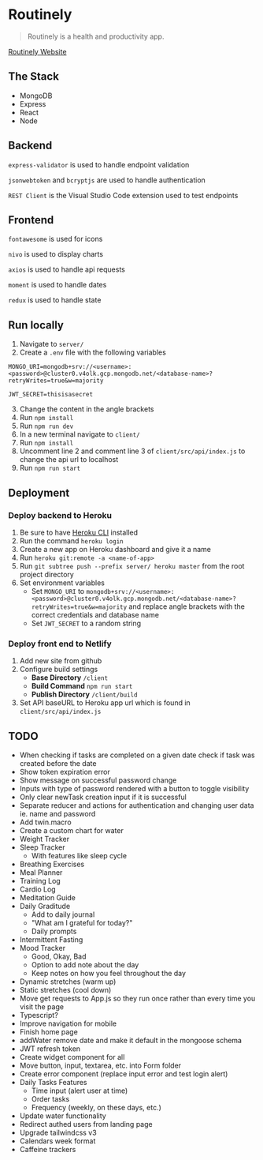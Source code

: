# Routinely

> Routinely is a health and productivity app.

[Routinely Website](https://getroutinely.netlify.app/)

## The Stack

- MongoDB
- Express
- React
- Node

## Backend

`express-validator` is used to handle endpoint validation

`jsonwebtoken` and `bcryptjs` are used to handle authentication

`REST Client` is the Visual Studio Code extension used to test endpoints

## Frontend

`fontawesome` is used for icons

`nivo` is used to display charts

`axios` is used to handle api requests

`moment` is used to handle dates

`redux` is used to handle state

## Run locally

1. Navigate to `server/`
2. Create a `.env` file with the following variables

```
MONGO_URI=mongodb+srv://<username>:<password>@cluster0.v4olk.gcp.mongodb.net/<database-name>?retryWrites=true&w=majority

JWT_SECRET=thisisasecret
```

3. Change the content in the angle brackets
4. Run `npm install`
5. Run `npm run dev`
6. In a new terminal navigate to `client/`
7. Run `npm install`
8. Uncomment line 2 and comment line 3 of `client/src/api/index.js` to change the api url to localhost
9. Run `npm run start`

## Deployment

### Deploy backend to Heroku

1. Be sure to have [Heroku CLI](https://devcenter.heroku.com/articles/heroku-command-line) installed
2. Run the command `heroku login`
3. Create a new app on Heroku dashboard and give it a name
4. Run `heroku git:remote -a <name-of-app>`
5. Run `git subtree push --prefix server/ heroku master` from the root project directory
6. Set environment variables
   - Set `MONGO_URI` to `mongodb+srv://<username>:<password>@cluster0.v4olk.gcp.mongodb.net/<database-name>?retryWrites=true&w=majority` and replace angle brackets with the correct credentials and database name
   - Set `JWT_SECRET` to a random string

### Deploy front end to Netlify

1. Add new site from github
2. Configure build settings
   - **Base Directory** `/client`
   - **Build Command** `npm run start`
   - **Publish Directory** `/client/build`
3. Set API baseURL to Heroku app url which is found in `client/src/api/index.js`

## TODO

- When checking if tasks are completed on a given date check if task was created before the date
- Show token expiration error
- Show message on successful password change
- Inputs with type of password rendered with a button to toggle visibility
- Only clear newTask creation input if it is successful
- Separate reducer and actions for authentication and changing user data ie. name and password
- Add twin.macro
- Create a custom chart for water
- Weight Tracker
- Sleep Tracker
	- With features like sleep cycle
- Breathing Exercises
- Meal Planner
- Training Log
- Cardio Log
- Meditation Guide
- Daily Graditude
  - Add to daily journal
  - "What am I grateful for today?"
  - Daily prompts
- Intermittent Fasting
- Mood Tracker
  - Good, Okay, Bad
  - Option to add note about the day
  - Keep notes on how you feel throughout the day
- Dynamic stretches (warm up)
- Static stretches (cool down)
- Move get requests to App.js so they run once rather than every time you visit the page
- Typescript?
- Improve navigation for mobile
- Finish home page
- addWater remove date and make it default in the mongoose schema
- JWT refresh token
- Create widget component for all
- Move button, input, textarea, etc. into Form folder
- Create error component (replace input error and test login alert)
- Daily Tasks Features
  - Time input (alert user at time)
  - Order tasks
  - Frequency (weekly, on these days, etc.)
- Update water functionality
- Redirect authed users from landing page
- Upgrade tailwindcss v3
- Calendars week format
- Caffeine trackers
